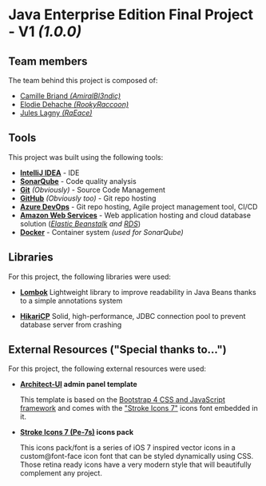 # Java Enterprise Edition Final Project - V1 *(1.0.0)*

## Team members

The team behind this project is composed of:
* [Camille Briand *(AmiralBl3ndic)*](https://github.com/AmiralBl3ndic)
* [Elodie Dehache *(RookyRaccoon)*](https://github.com/RookyRaccoon)
* [Jules Lagny *(RaEace)*](https://github.com/RaEace)


## Tools

This project was built using the following tools:

* **[IntelliJ IDEA](https://www.jetbrains.com/idea/)** - IDE
* **[SonarQube](https://www.sonarqube.org)** - Code quality analysis
* **[Git](https://git-scm.com)** *(Obviously)* - Source Code Management
* **[GitHub](https://github.com)** *(Obviously too)* - Git repo hosting
* **[Azure DevOps](https://dev.azure.com)** - Git repo hosting, Agile project management tool, CI/CD
* **[Amazon Web Services](https://aws.amazon.com/)** - Web application hosting and cloud database solution (*[Elastic Beanstalk](https://aws.amazon.com/fr/elasticbeanstalk/) and [RDS](https://aws.amazon.com/fr/rds/)*)
* **[Docker](https://www.docker.com)** - Container system *(used for SonarQube)*


## Libraries

For this project, the following libraries were used:

* **[Lombok](https://projectlombok.org)** Lightweight library to improve readability in Java Beans thanks
  to a simple annotations system

* **[HikariCP](https://github.com/brettwooldridge/HikariCP)** Solid, high-performance, JDBC connection pool to prevent database server from crashing

## External Resources ("Special thanks to...")

For this project, the following external resources were used:

* **[Architect-UI](https://architectui.com/#/) admin panel template**
    
    This template is based on the [Bootstrap 4 CSS and JavaScript framework](https://getbootstrap.com)
    and comes  with the ["Stroke Icons 7"](https://themes-pixeden.com/font-demos/7-stroke/) 
    icons font embedded in it.
    
* **[Stroke Icons 7 (Pe-7s)](https://themes-pixeden.com/font-demos/7-stroke/) icons pack**

    This icons pack/font is a series of iOS 7 inspired vector icons in a custom@font-face
    icon font that can be styled dynamically using CSS. Those retina ready icons have a
    very modern style that will beautifully complement any project.

